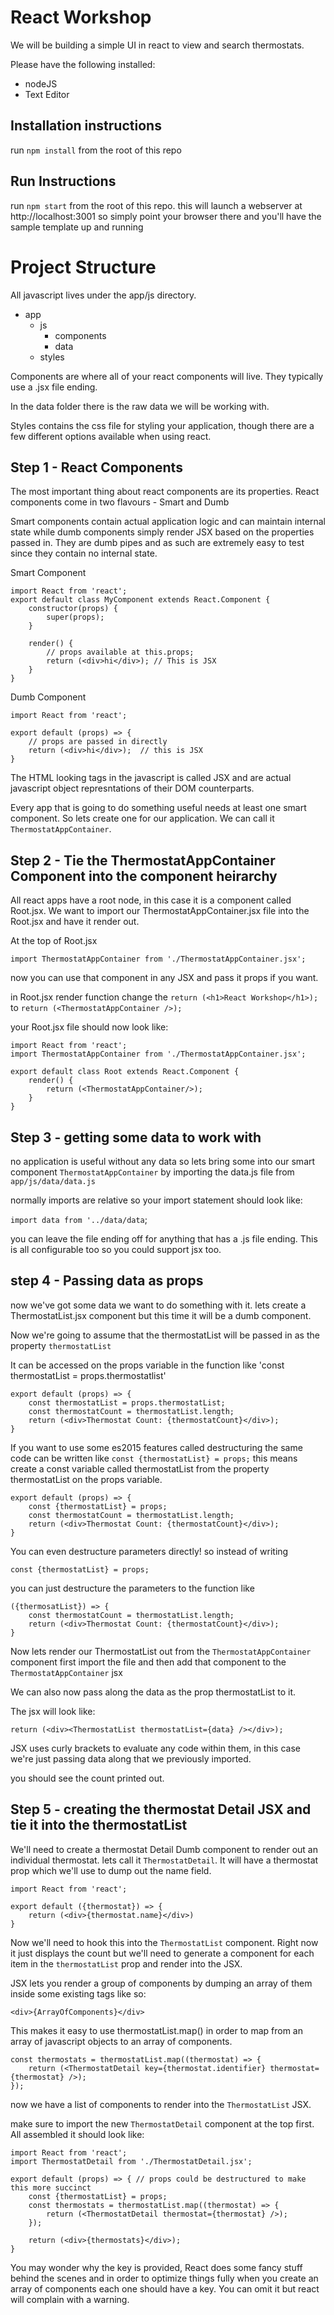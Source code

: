 # React Workshop

We will be building a simple UI in react to view and search thermostats.

Please have the following installed:

* nodeJS
* Text Editor

## Installation instructions

run `npm install` from the root of this repo

## Run Instructions

run `npm start` from the root of this repo. this will launch a webserver at http://localhost:3001 so simply point your browser there and you'll have the sample template up and running

# Project Structure

All javascript lives under the app/js directory.

* app
    * js
        * components
        * data
    * styles
    
Components are where all of your react components will live. They typically use a .jsx file ending.

In the data folder there is the raw data we will be working with. 

Styles contains the css file for styling your application, though there are a few different options available when using react.

## Step 1 - React Components

The most important thing about react components are its properties. 
React components come in two flavours - Smart and Dumb

Smart components contain actual application logic and can maintain internal state while dumb components simply render JSX based on the properties passed in.
They are dumb pipes and as such are extremely easy to test since they contain no internal state. 

Smart Component



	import React from 'react';
	export default class MyComponent extends React.Component {
		constructor(props) {
			super(props);
		}
		
		render() {
			// props available at this.props;
			return (<div>hi</div>); // This is JSX
		}
	}


Dumb Component

	import React from 'react';
	
	export default (props) => {
		// props are passed in directly
		return (<div>hi</div>);  // this is JSX
	}


The HTML looking tags in the javascript is called JSX and are actual javascript object 
represntations of their DOM counterparts. 

Every app that is going to do something useful needs at least one smart component. So lets create one for our application. 
We can call it `ThermostatAppContainer`.


## Step 2 - Tie the ThermostatAppContainer Component into the component heirarchy

All react apps have a root node, in this case it is a component called Root.jsx. We want to import our ThermostatAppContainer.jsx
file into the Root.jsx and have it render out. 

At the top of  Root.jsx

    import ThermostatAppContainer from './ThermostatAppContainer.jsx';
    
now you can use that component in any JSX and pass it props if you want.

in Root.jsx render function change the `return (<h1>React Workshop</h1>);` to 
`return (<ThermostatAppContainer />);`

your Root.jsx file should now look like:

	import React from 'react';
	import ThermostatAppContainer from './ThermostatAppContainer.jsx';
	
	export default class Root extends React.Component {
		render() {
			return (<ThermostatAppContainer/>);
		}
	}
	
## Step 3 - getting some data to work with
 
 no application is useful without any data so lets bring some into our smart component
 `ThermostatAppContainer` by importing the data.js file from `app/js/data/data.js`
 
 normally imports are relative so your import statement should look like:
 
 `import data from '../data/data`;
 
 you can leave the file ending off for anything that has a .js file ending. This is all configurable too so you could support jsx too.
 
## step 4 - Passing data as props

now we've got some data we want to do something with it. lets create a ThermostatList.jsx component but this time it will be a dumb component.

Now we're going to assume that the thermostatList will be passed in as the property `thermostatList`

It can be accessed on the props variable in the function like 'const thermostatList = props.thermostatlist'

	export default (props) => {
		const thermostatList = props.thermostatList;
		const thermostatCount = thermostatList.length;
		return (<div>Thermostat Count: {thermostatCount}</div>);
	}

If you want to use some es2015 features called destructuring the same code can be written like `const {thermostatList} = props;`
this means create a const variable called thermostatList from the property thermostatList on the props variable. 

	export default (props) => {
		const {thermostatList} = props;
		const thermostatCount = thermostatList.length;
		return (<div>Thermostat Count: {thermostatCount}</div>);
	}

You can even destructure parameters directly! so instead of writing 

	const {thermostatList} = props; 

you can just destructure the parameters to the function like 

	({thermosatList}) => {
		const thermostatCount = thermostatList.length;
		return (<div>Thermostat Count: {thermostatCount}</div>);
	}
	
Now lets render our ThermostatList out from the `ThermostatAppContainer` component first import the file and then add that component to the `ThermostatAppContainer` jsx

We can also now pass along the data as the prop thermostatList to it. 

The jsx will look like:

	return (<div><ThermostatList thermostatList={data} /></div>);
	
JSX uses curly brackets to evaluate any code within them, in this case we're just passing data along that we previously
imported.

you should see the count printed out. 

## Step 5 - creating the thermostat Detail JSX and tie it into the thermostatList

We'll need to create a thermostat Detail Dumb component to render out an individual thermostat. lets call it `ThermostatDetail`. It will have a thermostat prop which we'll use to dump out the name field.

	import React from 'react';
    
    export default ({thermostat}) => {
    	return (<div>{thermostat.name}</div>)
    }
    
Now we'll need to hook this into the `ThermostatList` component. Right now it just displays the count but we'll need to generate a component for each item in the `thermostatList` prop and render into the JSX.

JSX lets you render a group of components by dumping an array of them inside some existing tags like so:

	<div>{ArrayOfComponents}</div>
	
This makes it easy to use thermostatList.map() in order to map from an array of javascript objects to an array of components. 

	const thermostats = thermostatList.map((thermostat) => { 
		return (<ThermostatDetail key={thermostat.identifier} thermostat={thermostat} />);
	});
	
now we have a list of components to render into the `ThermostatList` JSX.

make sure to import the new `ThermostatDetail` component at the top first. All assembled it should look like:

	import React from 'react';
	import ThermostatDetail from './ThermostatDetail.jsx';
	
	export default (props) => { // props could be destructured to make this more succinct
		const {thermostatList} = props;
		const thermostats = thermostatList.map((thermostat) => {
			return (<ThermostatDetail thermostat={thermostat} />);
		});
	
		return (<div>{thermostats}</div>);
	}

You may wonder why the key is provided, React does some fancy stuff behind the scenes and in order to optimize things fully 
when you create an array of components each one should have a key. You can omit it but react will complain with a warning.